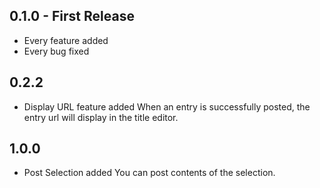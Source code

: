 ## 0.1.0 - First Release
* Every feature added
* Every bug fixed

## 0.2.2
* Display URL feature added
When an entry is successfully posted, the entry url will display in the title editor.

## 1.0.0
* Post Selection added
You can post contents of the selection.

